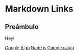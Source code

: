 # Markdown Links

## Preámbulo

Hey! 

[Google](https://www.google.com.pe)
[Algo](http://algo.com/2/3/)
[Node.js](https://nodejs.org/es/)
[Google.caido](https://www.gle.com.pe)
